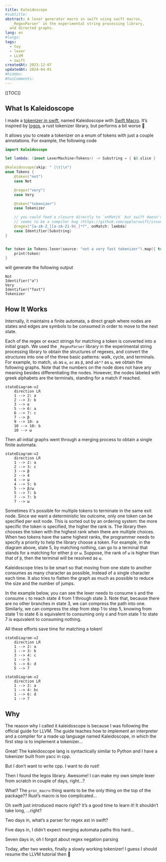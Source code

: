 ```yaml
---
title: Kaleidoscope
#subtitle: 
abstract: A lexer generator macro in swift using swift macros,
  `_RegexParser` in the experimental string processing library,
  and directed graphs.
lang: en
#langs: 
tags:
  - toy
  - lexer
  - LLVM
  - swift
createdAt: 2023-12-07
updatedAt: 2024-04-01
#hidden: 
#hasComments:
---
```


[[TOC]]

## What Is Kaleidoscope

I made a [tokenizer in swift](https://github.com/FlickerSoul/Kaleidoscope),
named Kaleidoscope with [Swift Macro](https://www.avanderlee.com/swift/macros/).
It’s inspired by [logos](https://github.com/maciejhirsz/logos), a rust tokenizer
library, but performs a bit worse 🤣

It allows you to create a tokenizer on a enum of tokens with just a couple
annotations. For example, the following code

```swift
import Kaleidoscope

let lambda: (inout LexerMachine<Tokens>) -> Substring = { $0.slice }

@kaleidoscope(skip: " |\t|\n")
enum Tokens {
    @token("not")
    case Not

    @regex("very")
    case Very

    @token("tokenizer")
    case Tokenizer

    // you could feed a closure directly to `onMatch` but swift doesn't like it for some reason
    // seems to be a compiler bug (https://github.com/apple/swift/issues/70322)
    @regex("[a-zA-Z_][a-zA-Z1-9$_]*?", onMatch: lambda) 
    case Identifier(Substring)
}


for token in Tokens.lexer(source: "not a very fast tokenizer").map({ try! $0.get() }) {
    print(token)
}
```

will generate the following output

```text
Not
Identifier("a")
Very
Identifier("fast")
Tokenizer
```

## How It Works

Internally, it maintains a finite automata, a direct graph where nodes are
states and edges are symbols to be consumed in order to move to the next state.

Each of the regex or exact strings for matching a token is converted into a
initial graph. We used the `_RegexParser` library in the experimental string
processing library to obtain the structures of regexes, and convert the
structures into one of the three basic patterns: walk, cycle, and terminals. For
example, to match, `ab` as `⍺`, `ac` as `β`, and `ab*?` as `ω`, we obtain the
following graphs. Note that the numbers on the node does not have any meaning
besides differentiating the nodes. However, the nodes labeled with greek
alphabets are the terminals, standing for a match if reached.

```mermaid
stateDiagram-v2
    direction LR
    1 --> 2: a
    2 --> 3: b
    3 --> ⍺
    5 --> 6: a
    6 --> 7: c
    7 --> β
    9 --> 10: a
    10 --> 10: b
    10 --> ω
```

Then all initial graphs went through a merging process to obtain a single finite
automata.

```mermaid
stateDiagram-v2
    direction LR
    1 --> 2: a
    2 --> 3: c
    3 --> β
    2 --> 4
    4 --> ω
    4 --> 5: b
    5 --> β/⍵
    5 --> 7: b
    7 --> 7: b
    7 --> ω
```

Sometimes it's possible for multiple tokens to terminate in the same exit node.
Since we want a deterministic lex outcome, only one token can be specified per
exit node. This is sorted out by an ordering system: the more specific the token
is specified, the higher the rank is. The library then chooses the token with
the highest rank when there are multiple choices. When two tokens have the same
highest ranks, the programmer needs to specify a priority to help the library
choose a token. For example, in the diagram above, state 5, by matching nothing,
can go to a terminal that stands for a matching for either `β` or `ω`. Suppose,
the rank of `ω` is higher than that of `β`, then the terminal will be resolved
as `ω`.

Kaleidoscope tries to be smart so that moving from one state to another consumes
as many character as possible, instead of a single character each time. It also
tries to flatten the graph as much as possible to reduce the size and the number
of jumps.

In the example below, you can see the lexer needs to consume `b` and
the consume `c` to reach state 4 from 1 through state 3. Note that, because
there are no other branches in state 3, we can compress the path into one.
Similarly, we can compress the step from step 1 to step 5, knowing from state 1
to state 6 is equivalent to consuming only `d` and from state 1 to state 7 is
equivalent to consuming nothing.

All these efforts save time for matching a token!

```mermaid
stateDiagram-v2
    direction LR
    1 --> 2: a
    1 --> 3: b
    3 --> 4: c
    1 --> 5
    5 --> 6: d
    5 --> 7
```

```mermaid
stateDiagram-v2
    direction LR
    1 --> 2: a
    1 --> 4: bc
    1 --> 6: d
    1 --> 7
```

## Why

The reason why I called it kaleidoscope is because I was following the official
guide for LLVM. The guide teaches how to implement an interpreter and a compiler
for a made up language named Kaleidoscope, in which the first step is to
implement a tokenizer…

Great! The kaleidoscope lang is syntactically similar to Python and I have a
tokenizer built from yacc in cpp.

But I don’t want to write cpp. I want to do rust!

Then I found the legos library. Awesome! I can make my own simple lexer from
scratch in couple of days, right…?

What? The `proc_macro` thing wants to be the only thing on the top of the
package?? Rust’s macro is too complicated…

Oh swift just introduced macro right? It’s a good time to learn it! It shouldn’t
take long, …right?

Two days in, what’s a parser for regex ast in swift?

Five days in, I didn’t expect merging automata paths this hard…

Seven days in, oh I forgot about regex negation parsing

Today, after two weeks, finally a slowly working tokenizer! I guess I should
resume the LLVM tutorial then 🤣
